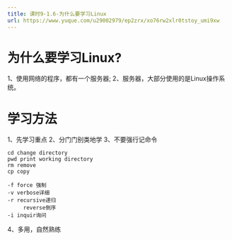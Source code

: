 ```yaml
---
title: 课时9-1.6-为什么要学习Linux
url: https://www.yuque.com/u29002979/ep2zrx/xo76rw2xlr0tstoy_umi9xw
---
```


<a name="EaU9x"></a>

# 为什么要学习Linux?

1、使用网络的程序，都有一个服务器;
2、服务器，大部分使用的是Linux操作系统。 <a name="EUM1M"></a>

# 学习方法

1、先学习重点
2、分门门别类地学
3、不要强行记命令

    cd change directory
    pwd print working directory
    rm remove
    cp copy

    -f force 强制
    -v verbose详细
    -r recursive递归
    	 reverse倒序
    -i inquir询问

4、多用，自然熟练
